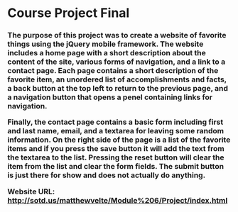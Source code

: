 <h1>Course Project Final

<h3>

The purpose of this project was to create a website of favorite things using the jQuery mobile framework. The website includes a home page with a short description about the content of the site, various forms of navigation, and a link to a contact page. Each page contains a short description of the favorite item, an unordered list of accomplishments and facts, a back button at the top left to return to the previous page, and a navigation button that opens a penel containing links for navigation. 

Finally, the contact page contains a basic form including first and last name, email, and a textarea for leaving some random information. On the right side of the page is a list of the favorite items and if you press the save button it will add the text from the textarea to the list. Pressing the reset button will clear the item from the list and clear the form fields. The submit button is just there for show and does not actually do anything.

Website URL: http://sotd.us/matthewvelte/Module%206/Project/index.html
